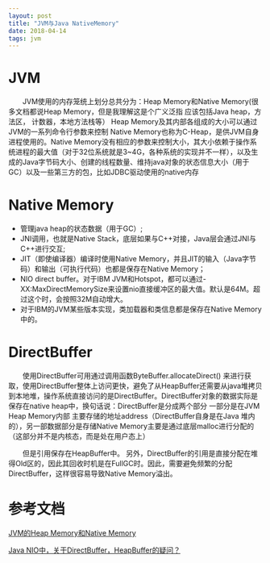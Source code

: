 ```yaml
---
layout: post
title: "JVM与Java NativeMemory"
date: 2018-04-14
tags: jvm
---
```


# JVM

&emsp;&emsp;JVM使用的内存笼统上划分总共分为：Heap Memory和Native Memory(很多文档都说Heap Memory，但是我理解这是个广义泛指 应该包括Java heap，方法区， 计数器，本地方法栈等）
Heap Memory及其内部各组成的大小可以通过JVM的一系列命令行参数来控制 Native Memory也称为C-Heap，是供JVM自身进程使用的。Native Memory没有相应的参数来控制大小，其大小依赖于操作系统进程的最大值（对于32位系统就是3~4G，各种系统的实现并不一样），以及生成的Java字节码大小、创建的线程数量、维持java对象的状态信息大小（用于GC）以及一些第三方的包，比如JDBC驱动使用的native内存

# Native Memory

* 管理java heap的状态数据（用于GC）;
* JNI调用，也就是Native Stack，底层如果与C++对接，Java层会通过JNI与C++进行交互;
* JIT（即使编译器）编译时使用Native Memory，并且JIT的输入（Java字节码）和输出（可执行代码）也都是保存在Native Memory；
* NIO direct buffer。对于IBM JVM和Hotspot，都可以通过-XX:MaxDirectMemorySize来设置nio直接缓冲区的最大值。默认是64M。超过这个时，会按照32M自动增大。
* 对于IBM的JVM某些版本实现，类加载器和类信息都是保存在Native Memory中的。


# DirectBuffer

&emsp;&emsp;使用DirectBuffer可用通过调用函数ByteBuffer.allocateDirect() 来进行获取，使用DirectBuffer整体上访问更快，避免了从HeapBuffer还需要从java堆拷贝到本地堆，操作系统直接访问的是DirectBuffer。DirectBuffer对象的数据实际是保存在native heap中，换句话说：DirectBuffer是分成两个部分 一部分是在JVM Heap Memory内部 主要存储的地址address（DirectBuffer自身是在Java 堆内的），另一部数据部分是存储Native Memory主要是通过底层malloc进行分配的（这部分并不是内核态，而是处在用户态上）

&emsp;&emsp;但是引用保存在HeapBuffer中。 另外，DirectBuffer的引用是直接分配在堆得Old区的，因此其回收时机是在FullGC时。因此，需要避免频繁的分配DirectBuffer，这样很容易导致Native Memory溢出。
  
  
  
  
  
  
  

# 参考文档

[JVM的Heap Memory和Native Memory](http://mahaijin.github.io/2015/04/27/JVM%E7%9A%84Heap%20Memory%E5%92%8CNative%20Memory/)

[Java NIO中，关于DirectBuffer，HeapBuffer的疑问？](https://www.zhihu.com/question/57374068)
